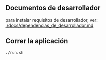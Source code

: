 ## Documentos de desarrollador

para instalar requisitos de desarrollador, ver: [./docs/dependencias_de_desarrollador.md](./docs/dependencias_de_desarrollador.md)

## Correr la aplicación
~~~
./run.sh  
~~~